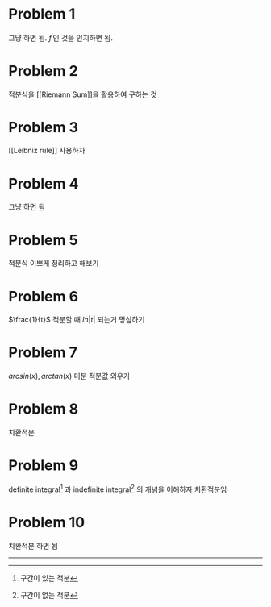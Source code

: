 # Problem 1
그냥 하면 됨. $f^\prime$인 것을 인지하면 됨.
# Problem 2
적분식을 [[Riemann Sum]]을 활용하여 구하는 것
# Problem 3
[[Leibniz rule]] 사용하자
# Problem 4
그냥 하면 됨
# Problem 5
적분식 이쁘게 정리하고 해보기
# Problem 6
$\frac{1}{t}$ 적분할 때 $ln|t|$ 되는거 명심하기 
# Problem 7
$arcsin(x), arctan(x)$ 미분 적분값 외우기
# Problem 8
치환적분
# Problem 9
definite integral[^1] 과 indefinite integral[^2] 의 개념을 이해하자
치환적분임
# Problem 10
치환적분 하면 됨

---
[^1]: 구간이 있는 적분 
[^2]: 구간이 없는 적분